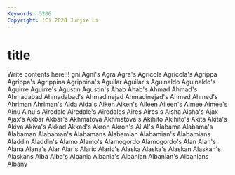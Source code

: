 ```yaml
---
Keywords: 3206
Copyright: (C) 2020 Junjie Li
---
```


# title

Write contents here!!!
gni 
Agni's 
Agra 
Agra's 
Agricola
Agricola's 
Agrippa 
Agrippa's 
Agrippina 
Agrippina's 
Aguilar 
Aguilar's 
Aguinaldo 
Aguinaldo's 
Aguirre
Aguirre's 
Agustin 
Agustin's 
Ahab 
Ahab's 
Ahmad 
Ahmad's 
Ahmadabad 
Ahmadabad's 
Ahmadinejad
Ahmadinejad's 
Ahmed 
Ahmed's 
Ahriman 
Ahriman's 
Aida 
Aida's 
Aiken 
Aiken's 
Aileen
Aileen's 
Aimee 
Aimee's 
Ainu 
Ainu's 
Airedale 
Airedale's 
Airedales 
Aires 
Aires's
Aisha 
Aisha's 
Ajax 
Ajax's 
Akbar 
Akbar's 
Akhmatova 
Akhmatova's 
Akihito 
Akihito's
Akita 
Akita's 
Akiva 
Akiva's 
Akkad 
Akkad's 
Akron 
Akron's 
Al 
Al's
Alabama 
Alabama's 
Alabaman 
Alabaman's 
Alabamans 
Alabamian 
Alabamian's 
Alabamians 
Aladdin 
Aladdin's
Alamo 
Alamo's 
Alamogordo 
Alamogordo's 
Alan 
Alan's 
Alana 
Alana's 
Alar 
Alar's
Alaric 
Alaric's 
Alaska 
Alaska's 
Alaskan 
Alaskan's 
Alaskans 
Alba 
Alba's 
Albania
Albania's 
Albanian 
Albanian's 
Albanians 
Albany 

